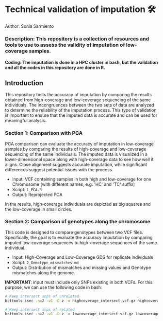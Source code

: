 # Technical validation of imputation  🛠️
Author: Sonia Sarmiento

### Description: This repository is a collection of resources and tools to use to assess the validity of imputation of low-coverage samples. 
#### Coding: The imputation is done in a HPC cluster in bash, but the validation and all the codes in this repository are done in R. 

## Introduction 
This repository tests the accuracy of imputation by comparing the results obtained from high-coverage and low-coverage sequencing of the same individuals. The incongruences between the two sets of data are analyzed to determine the reliability of the imputation process. This type of validation is important to ensure that the imputed data is accurate and can be used for meaningful analysis. 

### Section 1: Comparison with PCA
PCA comparison can evaluate the accuracy of imputation in low-coverage samples by comparing the results of high-coverage and low-coverage sequencing of the same individuals. The imputed data is visualized in a lower-dimensional space along with high-coverage data to see how well it aligns. Close alignment suggests accurate imputation, while significant differences suggest potential issues with the process. 

* Input: VCF containing samples in both high and low-coverage for one Chromosome (with different names, e.g. 'HC' and 'TC' suffix)
* Script: ```1_PCA.R```
* Output: Reprojected PCA

In the results, high-coverage individuals are depicted as big squares and the low-coverage in small circles.


### Section 2: Comparison of genotypes along the chromosome
This code is designed to compare genotypes between two VCF files. Specifically, the goal is to evaluate the accuracy imputation by comparing imputed low-coverage sequences to high-coverage sequences of the same individual. 

* Input: High-Coverage and Low-Coverage GDS for replicate individuals
* Script: ```2_Genotype_mismatches.md```
* Output: Distribution of mismatches and missing values and Genotype mismatches along the genome. 

**IMPORTANT**: input must include only SNPs existing in both VCFs. For this purpose, we can use the following code in bash:

```bash
# Keep intersect snps of unrelated
bcftools isec -n=2 -w1 -O z -o highcoverage_intersect.vcf.gz highcoverage.vcf.gz lowcoverage.vcf.gz

# Keep intersect snps of related
bcftools isec -n=2 -w1 -O z -o lowcoverage_intersect.vcf.gz lowcoverage.vcf.gz highcoverage.vcf.gz

```
